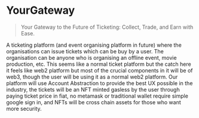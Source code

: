 # YourGateway

> Your Gateway to the Future of Ticketing: Collect, Trade, and Earn with Ease.

A ticketing platform (and event organising platform in future) where the organisations can issue tickets which can be buy by a user. The organisation can be anyone who is organising an offline event, movie production, etc. This seems like a normal ticket platform but the catch here it feels like web2 platform but most of the crucial components in it will be of web3, though the user will be using it as a normal web2 platform. Our platform will use Account Abstraction to provide the best UX possible in the industry, the tickets will be an NFT minted gasless by the user through paying ticket price in fiat, no metamask or traditional wallet require simple google sign in, and NFTs will be cross chain assets for those who want more security.

